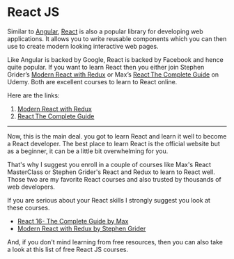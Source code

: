 # React JS

Similar to [Angular](https://hackernoon.com/top-10-angular-courses-tutorials-and-books-for-web-developers-e8a8e2c490c2), [React](https://hackernoon.com/the-2018-react-js-roadmap-4d0a43814c02) is also a popular library for developing web applications. It allows you to write reusable components which you can then use to create modern looking interactive web pages.

Like Angular is backed by Google, React is backed by Facebook and hence quite popular. If you want to learn React then you either join Stephen Grider’s [Modern React with Redux](https://click.linksynergy.com/deeplink?id=JVFxdTr9V80&mid=39197&murl=https%3A%2F%2Fwww.udemy.com%2Freact-redux%2F) or Max’s [React  The Complete Guide](https://click.linksynergy.com/deeplink?id=JVFxdTr9V80&mid=39197&murl=https%3A%2F%2Fwww.udemy.com%2Freact-the-complete-guide-incl-redux%2F) on Udemy. Both are excellent courses to learn to React online.
 
Here are the links:

1. [Modern React with Redux](https://click.linksynergy.com/deeplink?id=JVFxdTr9V80&mid=39197&murl=https%3A%2F%2Fwww.udemy.com%2Freact-redux%2F)
2. [React  The Complete Guide](https://click.linksynergy.com/deeplink?id=JVFxdTr9V80&mid=39197&murl=https%3A%2F%2Fwww.udemy.com%2Freact-the-complete-guide-incl-redux%2F)

---

Now, this is the main deal. you got to learn React and learn it well to become a React developer. The best place to learn React is the official website but as a beginner, it can be a little bit overwhelming for you.

That's why I suggest you enroll in a couple of courses like Max's React MasterClass or Stephen Grider's React and Redux to learn to React well. Those two are my favorite React courses and also trusted by thousands of web developers.

If you are serious about your React skills I strongly suggest you look at these courses.

* [React 16- The Complete Guide by Max](https://click.linksynergy.com/fs-bin/click?id=JVFxdTr9V80&subid=0&offerid=508237.1&type=10&tmpid=14538&RD_PARM1=https%3A%2F%2Fwww.udemy.com%2Freact-the-complete-guide-incl-redux%2F)
* [Modern React with Redux by Stephen Grider](https://click.linksynergy.com/fs-bin/click?id=JVFxdTr9V80&subid=0&offerid=508237.1&type=10&tmpid=14538&RD_PARM1=https%3A%2F%2Fwww.udemy.com%2Freact-redux%2F)

And, if you don't mind learning from free resources, then you can also take a look at this list of free React JS courses.
